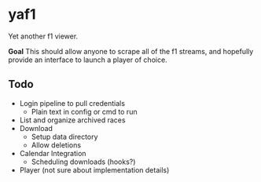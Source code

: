 # yaf1
Yet another f1 viewer. 

**Goal**
This should allow anyone to scrape all of the f1 streams, and hopefully provide
an interface to launch a player of choice. 

## Todo
- Login pipeline to pull credentials
    - Plain text in config or cmd to run
- List and organize archived races
- Download
    - Setup data directory
    - Allow deletions
- Calendar Integration
    - Scheduling downloads (hooks?)
- Player (not sure about implementation details)
